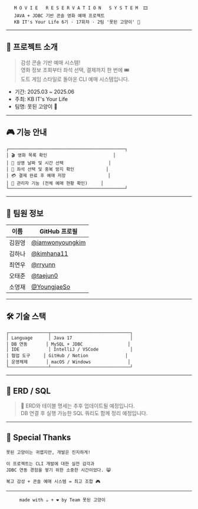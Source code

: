 ```
   M O V I E   R E S E R V A T I O N   S Y S T E M  🎞️
   JAVA + JDBC 기반 콘솔 영화 예매 프로젝트
   KB IT's Your Life 6기 · 17회차 · 2팀 '못된 고양이' 🐾
```

---

## 🎯 프로젝트 소개

> 감성 콘솔 기반 예매 시스템!  
> 영화 정보 조회부터 좌석 선택, 결제까지 한 번에 🎟  
> 도트 게임 스타일로 돌아온 CLI 예매 시스템입니다.

- 기간: 2025.03 ~ 2025.06
- 주최: KB IT's Your Life
- 팀명: 못된 고양이 🐾

---

## 🎮 기능 안내

```
┌────────────────────────────────────────────┐
│ 🎬 영화 목록 확인                         │
│ 📆 상영 날짜 및 시간 선택                 │
│ 💺 좌석 선택 및 중복 방지 확인            │
│ 💳 결제 완료 후 예매 저장                │
│ 🔐 관리자 기능 (전체 예매 현황 확인)     │
└────────────────────────────────────────────┘
```

---

## 👾 팀원 정보

| 이름     | GitHub 프로필                                      |
|----------|-----------------------------------------------------|
| 김원영   | [@iamwonyoungkim](https://github.com/iamwonyoungkim) |
| 김하나   | [@kimhana11](https://github.com/kimhana11)           |
| 최연우   | [@rryunn](https://github.com/rryunn)                 |
| 오태준   | [@taejun0](https://github.com/taejun0)               |
| 소영재   | [@YoungjaeSo](https://github.com/YoungjaeSo)         |

---

## 🛠 기술 스택

```
┌───────────────┬──────────────────────────────┐
│ Language      │ Java 17                      │
│ DB 연동       │ MySQL + JDBC                 │
│ IDE           │ IntelliJ / VSCode            │
│ 협업 도구     │ GitHub / Notion              │
│ 운영체제       │ macOS / Windows              │
└───────────────┴──────────────────────────────┘
```

---

## 🧩 ERD / SQL

> 📌 ERD와 테이블 명세는 추후 업데이트될 예정입니다.  
> DB 연결 후 실행 가능한 SQL 쿼리도 함께 정리 예정입니다.

---

## 🧸 Special Thanks

```
못된 고양이는 귀엽지만, 개발은 진지하게!

이 프로젝트는 CLI 개발에 대한 실전 감각과
JDBC 연동 경험을 쌓기 위한 소중한 시간이었다. 😸

복고 감성 + 콘솔 예매 시스템 = 최고 조합 🎮
```

---

```
     made with ☕ + ❤️ by Team 못된 고양이
```
